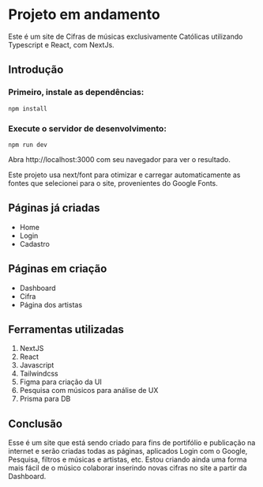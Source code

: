 # Projeto em andamento

Este é um site de Cifras de músicas exclusivamente Católicas utilizando Typescript e React, com NextJs.

## Introdução

### Primeiro, instale as dependências:

```
npm install
```

### Execute o servidor de desenvolvimento:

```
npm run dev
```

Abra http://localhost:3000 com seu navegador para ver o resultado.

Este projeto usa next/font para otimizar e carregar automaticamente as fontes que selecionei para o site, provenientes do Google Fonts.

## Páginas já criadas

- Home
- Login
- Cadastro

## Páginas em criação

- Dashboard
- Cifra
- Página dos artistas

## Ferramentas utilizadas

1. NextJS
2. React
3. Javascript
4. Tailwindcss
5. Figma para criação da UI
6. Pesquisa com músicos para análise de UX
7. Prisma para DB

## Conclusão

Esse é um site que está sendo criado para fins de portifólio e publicação na internet e serão criadas todas as páginas, aplicados Login com o Google, Pesquisa, filtros e músicas e artistas, etc.
Estou criando ainda uma forma mais fácil de o músico colaborar inserindo novas cifras no site a partir da Dashboard.
